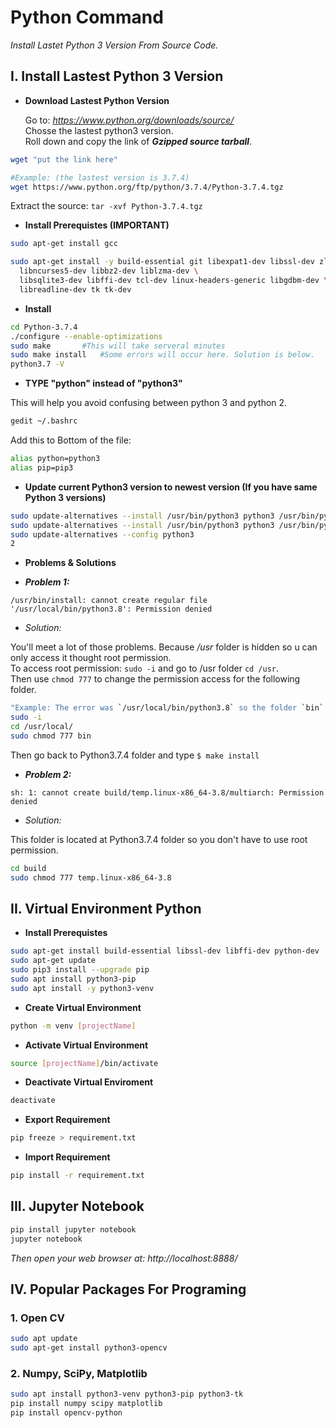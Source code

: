 # Python Command

*Install Lastet Python 3 Version From Source Code.*


## I. Install Lastest Python 3 Version


- **Download Lastest Python Version**

	Go to: *https://www.python.org/downloads/source/*  
	Chosse the lastest python3 version.  
	Roll down and copy the link of ***Gzipped source tarball***.  

```sh
wget "put the link here"

#Example: (the lastest version is 3.7.4)
wget https://www.python.org/ftp/python/3.7.4/Python-3.7.4.tgz
```
Extract the source: `tar -xvf Python-3.7.4.tgz `


- **Install Prerequistes (IMPORTANT)**

```sh
sudo apt-get install gcc

sudo apt-get install -y build-essential git libexpat1-dev libssl-dev zlib1g-dev \
  libncurses5-dev libbz2-dev liblzma-dev \
  libsqlite3-dev libffi-dev tcl-dev linux-headers-generic libgdbm-dev \
  libreadline-dev tk tk-dev
```

- **Install**
  
```sh
cd Python-3.7.4
./configure --enable-optimizations
sudo make 		#This will take serveral minutes
sudo make install 	#Some errors will occur here. Solution is below.
python3.7 -V
```

- **TYPE "python" instead of "python3"**

This will help you avoid confusing between python 3 and python 2.

```sh
gedit ~/.bashrc
```
Add this to Bottom of the file:
```sh
alias python=python3
alias pip=pip3
```
- **Update current Python3 version to newest version (If you have same Python 3 versions)**

```sh
sudo update-alternatives --install /usr/bin/python3 python3 /usr/bin/python3.6 1
sudo update-alternatives --install /usr/bin/python3 python3 /usr/bin/python3.7 2
sudo update-alternatives --config python3
2
```

- **Problems & Solutions**

- **<i>Problem 1:</i>**

```
/usr/bin/install: cannot create regular file '/usr/local/bin/python3.8': Permission denied
```

- <i>Solution:</i>

You'll meet a lot of those problems. Because */usr* folder is hidden so u can only access it thought root permission.  
To access root permission: `sudo -i` and go to /usr folder `cd /usr`.  
Then use `chmod 777` to change the permission access for the following folder.  

```sh
"Example: The error was `/usr/local/bin/python3.8` so the folder `bin`  need to be change permission"
sudo -i
cd /usr/local/
sudo chmod 777 bin
```

Then go back to Python3.7.4 folder and type ```$ make install```

- **<i>Problem 2:</i>**

```
sh: 1: cannot create build/temp.linux-x86_64-3.8/multiarch: Permission denied
```
- <i>Solution:</i>

This folder is located at Python3.7.4 folder so you don't have to use root permission.

```sh
cd build
sudo chmod 777 temp.linux-x86_64-3.8
```

## II. Virtual Environment Python


- **Install Prerequistes**
	
```sh
sudo apt-get install build-essential libssl-dev libffi-dev python-dev
sudo apt-get update
sudo pip3 install --upgrade pip 
sudo apt install python3-pip
sudo apt install -y python3-venv
```

- **Create Virtual Environment**

```sh
python -m venv [projectName]
```

- **Activate Virtual Environment**

```sh
source [projectName]/bin/activate
```

- **Deactivate Virtual Enviroment**

```sh
deactivate
```

- **Export Requirement**

```sh
pip freeze > requirement.txt
```

- **Import Requirement**

```sh
pip install -r requirement.txt
```


## III. Jupyter Notebook

```sh
pip install jupyter notebook
jupyter notebook
```
*Then open your web browser at: http://localhost:8888/*

## IV. Popular Packages For Programing

### 1. Open CV

```sh 
sudo apt update 
sudo apt-get install python3-opencv
```

### 2. Numpy, SciPy, Matplotlib

```sh 
sudo apt install python3-venv python3-pip python3-tk
pip install numpy scipy matplotlib
pip install opencv-python
```
